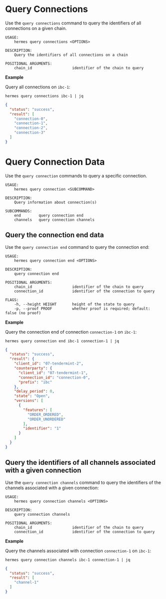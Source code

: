 # Query Connections

Use the `query connections` command to query the identifiers of all connections on a given chain.

```shell
USAGE:
    hermes query connections <OPTIONS>

DESCRIPTION:
    Query the identifiers of all connections on a chain

POSITIONAL ARGUMENTS:
    chain_id                  identifier of the chain to query
```

__Example__

Query all connections on `ibc-1`:

```shell
hermes query connections ibc-1 | jq
```

```json
{
  "status": "success",
  "result": [
    "connection-0",
    "connection-1",
    "connection-2",
    "connection-3"
  ]
}
```

# Query Connection Data

Use the `query connection` commands to query a specific connection.

```shell
USAGE:
    hermes query connection <SUBCOMMAND>

DESCRIPTION:
    Query information about connection(s)

SUBCOMMANDS:
    end        query connection end
    channels   query connection channels
```

## Query the connection end data

Use the `query connection end` command to query the connection end:

```shell
USAGE:
    hermes query connection end <OPTIONS>

DESCRIPTION:
    query connection end

POSITIONAL ARGUMENTS:
    chain_id                  identifier of the chain to query
    connection_id             identifier of the connection to query

FLAGS:
    -h, --height HEIGHT       height of the state to query
    -p, --proof PROOF         whether proof is required; default: false (no proof)
```

__Example__

Query the connection end of connection `connection-1` on `ibc-1`:

```shell
hermes query connection end ibc-1 connection-1 | jq
```

```json
{
  "status": "success",
  "result": {
    "client_id": "07-tendermint-2",
    "counterparty": {
      "client_id": "07-tendermint-1",
      "connection_id": "connection-0",
      "prefix": "ibc"
    },
    "delay_period": 0,
    "state": "Open",
    "versions": [
      {
        "features": [
          "ORDER_ORDERED",
          "ORDER_UNORDERED"
        ],
        "identifier": "1"
      }
    ]
  }
}
```

## Query the identifiers of all channels associated with a given connection

Use the `query connection channels` command to query the identifiers of the channels associated with a given connection:

```shell
USAGE:
    hermes query connection channels <OPTIONS>

DESCRIPTION:
    query connection channels

POSITIONAL ARGUMENTS:
    chain_id                  identifier of the chain to query
    connection_id             identifier of the connection to query
```

__Example__

Query the channels associated with connection `connection-1` on `ibc-1`:

```shell
hermes query connection channels ibc-1 connection-1 | jq
```

```json
{
  "status": "success",
  "result": [
    "channel-1"
  ]
}
```

